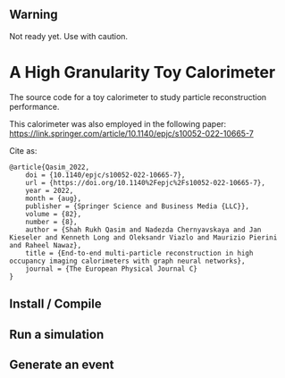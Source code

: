 ## Warning
Not ready yet. Use with caution.

# A High Granularity Toy Calorimeter
The source code for a toy calorimeter to study particle reconstruction performance.

This calorimeter was also employed in the following paper:
https://link.springer.com/article/10.1140/epjc/s10052-022-10665-7


Cite as:
```
@article{Qasim_2022,
	doi = {10.1140/epjc/s10052-022-10665-7},
	url = {https://doi.org/10.1140%2Fepjc%2Fs10052-022-10665-7},
	year = 2022,
	month = {aug},
	publisher = {Springer Science and Business Media {LLC}},
	volume = {82},
	number = {8},
	author = {Shah Rukh Qasim and Nadezda Chernyavskaya and Jan Kieseler and Kenneth Long and Oleksandr Viazlo and Maurizio Pierini and Raheel Nawaz},
	title = {End-to-end multi-particle reconstruction in high occupancy imaging calorimeters with graph neural networks},
	journal = {The European Physical Journal C}
}
```

## Install / Compile


## Run a simulation

## Generate an event